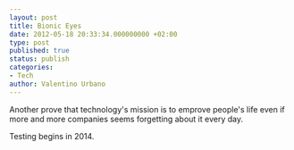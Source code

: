 ```yaml
---
layout: post
title: Bionic Eyes
date: 2012-05-18 20:33:34.000000000 +02:00
type: post
published: true
status: publish
categories:
- Tech
author: Valentino Urbano 
---
```


Another prove that technology's mission is to emprove people's life even if more and more companies seems forgetting about it every day.

Testing begins in 2014\.